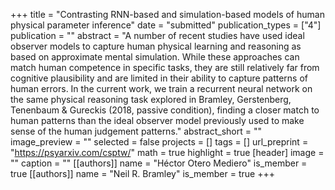 +++
title = "Contrasting RNN-based and simulation-based models of human physical parameter inference"
date = "submitted"
publication_types = ["4"]
publication = ""
abstract = "A number of recent studies have used ideal observer models to capture human physical learning and reasoning as based on approximate mental simulation.  While these approaches can match human competence in specific tasks, they are still relatively far from cognitive plausibility and are limited in their ability to capture patterns of human errors.  In the current work, we train a recurrent neural network on the same physical reasoning task explored in Bramley, Gerstenberg, Tenenbaum & Gureckis (2018, passive condition), finding a closer match to human patterns than the ideal observer model previously used to make sense of the human judgement patterns."
abstract_short = ""
image_preview = ""
selected = false
projects = []
tags = []
url_preprint = "https://psyarxiv.com/csptw/"
math = true
highlight = true
[header]
image = ""
caption = ""
[[authors]]
	name = "Héctor Otero Mediero"
	is_member = true
[[authors]]
	name = "Neil R. Bramley"
	is_member = true
+++
